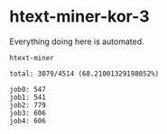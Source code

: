 # htext-miner-kor-3

Everything doing here is automated.

```
htext-miner

total: 3079/4514 (68.21001329198052%)

job0: 547
job1: 541
job2: 779
job3: 606
job4: 606
```